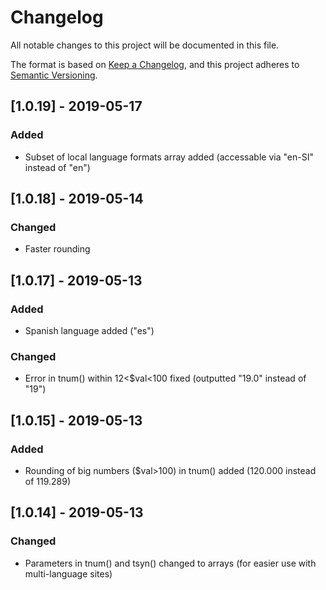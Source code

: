 # Changelog
All notable changes to this project will be documented in this file.

The format is based on [Keep a Changelog](https://keepachangelog.com/en/1.0.0/),
and this project adheres to [Semantic Versioning](https://semver.org/spec/v2.0.0.html).


## [1.0.19] - 2019-05-17
### Added
- Subset of local language formats array added (accessable via "en-SI" instead of "en")


## [1.0.18] - 2019-05-14
### Changed 
- Faster rounding 


## [1.0.17] - 2019-05-13
### Added
- Spanish language added ("es")

### Changed
- Error in tnum() within 12<$val<100 fixed (outputted "19.0" instead of "19")


## [1.0.15] - 2019-05-13
### Added
- Rounding of big numbers ($val>100) in tnum() added (120.000 instead of 119.289)


## [1.0.14] - 2019-05-13
### Changed
- Parameters in tnum() and tsyn() changed to arrays (for easier use with multi-language sites)





